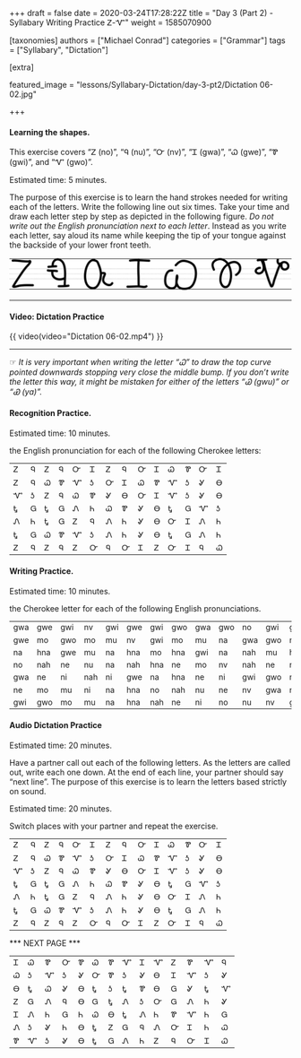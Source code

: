 +++
draft = false
date = 2020-03-24T17:28:22Z
title = "Day 3 (Part 2) - Syllabary Writing Practice Ꮓ-Ꮙ"
weight = 1585070900

[taxonomies]
authors = ["Michael Conrad"]
categories = ["Grammar"]
tags = ["Syllabary", "Dictation"]

[extra]

featured_image = "lessons/Syllabary-Dictation/day-3-pt2/Dictation 06-02.jpg"

+++

#### Learning the shapes.

This exercise covers “Ꮓ (no)”, “Ꮔ (nu)”, “Ꮕ (nv)”, “Ꮖ (gwa)”, “Ꮗ (gwe)”,
“Ꮘ (gwi)”, and “Ꮙ (gwo)”.

Estimated time: 5 minutes.
<!-- more -->
The purpose of this exercise is to learn the hand strokes needed for
writing each of the letters. Write the following line out six times.
Take your time and draw each letter step by step as depicted in the
following figure. *Do not write out the English pronunciation next to
each letter*. Instead as you write each letter, say aloud its name while
keeping the tip of your tongue against the backside of your lower front
teeth.

![image](handone%20-%20sample%2006.jpg)

---
#### Video: Dictation Practice

{{ video(video="Dictation 06-02.mp4") }}

---

☞ *It is very important when writing the letter “Ꮗ” to draw the top
curve pointed downwards stopping very close the middle bump. If you
don’t write the letter this way, it might be mistaken for either of the
letters “Ꮚ (gwu)” or “Ꮿ (ya)”.*

#### Recognition Practice.

Estimated time: 10 minutes.

the English pronunciation for each of the following Cherokee letters:

|   |   |   |   |   |   |   |   |   |   |   |   |   |   | 
|---|---|---|---|---|---|---|---|---|---|---|---|---|---| 
| Ꮓ | Ꮔ | Ꮓ | Ꮔ | Ꮕ | Ꮖ | Ꮓ | Ꮔ | Ꮕ | Ꮖ | Ꮗ | Ꮘ | Ꮕ | Ꮖ | 
| Ꮓ | Ꮔ | Ꮗ | Ꮘ | Ꮙ | Ꮌ | Ꮕ | Ꮖ | Ꮗ | Ꮘ | Ꮙ | Ꮌ | Ꮍ | Ꮎ | 
| Ꮙ | Ꮌ | Ꮓ | Ꮔ | Ꮗ | Ꮘ | Ꮍ | Ꮎ | Ꮕ | Ꮖ | Ꮙ | Ꮌ | Ꮍ | Ꮎ | 
| Ꮏ | Ꮐ | Ꮏ | Ꮐ | Ꮑ | Ꮒ | Ꮗ | Ꮘ | Ꮍ | Ꮎ | Ꮏ | Ꮐ | Ꮙ | Ꮌ | 
| Ꮑ | Ꮒ | Ꮏ | Ꮐ | Ꮓ | Ꮔ | Ꮑ | Ꮒ | Ꮍ | Ꮎ | Ꮕ | Ꮖ | Ꮑ | Ꮒ | 
| Ꮏ | Ꮐ | Ꮗ | Ꮘ | Ꮙ | Ꮌ | Ꮑ | Ꮒ | Ꮍ | Ꮎ | Ꮏ | Ꮐ | Ꮑ | Ꮒ | 
| Ꮓ | Ꮔ | Ꮓ | Ꮔ | Ꮓ | Ꮕ | Ꮔ | Ꮕ | Ꮖ | Ꮓ | Ꮕ | Ꮖ | Ꮔ | Ꮗ | 

#### Writing Practice.

Estimated time: 10 minutes.

the Cherokee letter for each of the following English pronunciations.

|     |     |     |     |     |     |     |     |     |     |     |     |     |     | 
|-----|-----|-----|-----|-----|-----|-----|-----|-----|-----|-----|-----|-----|-----| 
| gwa | gwe | gwi | nv  | gwi | gwe | gwi | gwo | gwa | gwo | no  | gwi | gwo | nu  | 
| gwe | mo  | gwo | mo  | mu  | nv  | gwi | mo  | mu  | na  | gwa | gwo | mo  | mu  | 
| na  | hna | gwe | mu  | na  | hna | mo  | hna | gwi | na  | nah | mu  | hna | gwo | 
| no  | nah | ne  | nu  | na  | nah | hna | ne  | mo  | nv  | nah | ne  | ni  | mu  | 
| gwa | ne  | ni  | nah | ni  | gwe | na  | hna | ne  | ni  | gwi | gwo | ni  | nah | 
| ne  | mo  | mu  | ni  | na  | hna | no  | nah | nu  | ne  | nv  | gwa | ni  | gwe | 
| gwi | gwo | mo  | mu  | na  | hna | nah | ne  | ni  | no  | nu  | nv  | gwa | gwe | 

#### Audio Dictation Practice

Estimated time: 20 minutes.

Have a partner call out each of the following letters. As the letters
are called out, write each one down. At the end of each line, your
partner should say “next line”. The purpose of this exercise is to learn
the letters based strictly on sound.

Estimated time: 20 minutes.

Switch places with your partner and repeat the exercise.

|   |   |   |   |   |   |   |   |   |   |   |   |   |   | 
|---|---|---|---|---|---|---|---|---|---|---|---|---|---| 
| Ꮓ | Ꮔ | Ꮓ | Ꮔ | Ꮕ | Ꮖ | Ꮓ | Ꮔ | Ꮕ | Ꮖ | Ꮗ | Ꮘ | Ꮕ | Ꮖ | 
| Ꮓ | Ꮔ | Ꮗ | Ꮘ | Ꮙ | Ꮌ | Ꮕ | Ꮖ | Ꮗ | Ꮘ | Ꮙ | Ꮌ | Ꮍ | Ꮎ | 
| Ꮙ | Ꮌ | Ꮓ | Ꮔ | Ꮗ | Ꮘ | Ꮍ | Ꮎ | Ꮕ | Ꮖ | Ꮙ | Ꮌ | Ꮍ | Ꮎ | 
| Ꮏ | Ꮐ | Ꮏ | Ꮐ | Ꮑ | Ꮒ | Ꮗ | Ꮘ | Ꮍ | Ꮎ | Ꮏ | Ꮐ | Ꮙ | Ꮌ | 
| Ꮑ | Ꮒ | Ꮏ | Ꮐ | Ꮓ | Ꮔ | Ꮑ | Ꮒ | Ꮍ | Ꮎ | Ꮕ | Ꮖ | Ꮑ | Ꮒ | 
| Ꮏ | Ꮐ | Ꮗ | Ꮘ | Ꮙ | Ꮌ | Ꮑ | Ꮒ | Ꮍ | Ꮎ | Ꮏ | Ꮐ | Ꮑ | Ꮒ | 
| Ꮓ | Ꮔ | Ꮓ | Ꮔ | Ꮓ | Ꮕ | Ꮔ | Ꮕ | Ꮖ | Ꮓ | Ꮕ | Ꮖ | Ꮔ | Ꮗ | 

*** NEXT PAGE ***

|   |   |   |   |   |   |   |   |   |   |   |   |   |   | 
|---|---|---|---|---|---|---|---|---|---|---|---|---|---| 
| Ꮖ | Ꮗ | Ꮘ | Ꮕ | Ꮘ | Ꮗ | Ꮘ | Ꮙ | Ꮖ | Ꮙ | Ꮓ | Ꮘ | Ꮙ | Ꮔ | 
| Ꮗ | Ꮌ | Ꮙ | Ꮌ | Ꮍ | Ꮕ | Ꮘ | Ꮌ | Ꮍ | Ꮎ | Ꮖ | Ꮙ | Ꮌ | Ꮍ | 
| Ꮎ | Ꮏ | Ꮗ | Ꮍ | Ꮎ | Ꮏ | Ꮌ | Ꮏ | Ꮘ | Ꮎ | Ꮐ | Ꮍ | Ꮏ | Ꮙ | 
| Ꮓ | Ꮐ | Ꮑ | Ꮔ | Ꮎ | Ꮐ | Ꮏ | Ꮑ | Ꮌ | Ꮕ | Ꮐ | Ꮑ | Ꮒ | Ꮍ | 
| Ꮖ | Ꮑ | Ꮒ | Ꮐ | Ꮒ | Ꮗ | Ꮎ | Ꮏ | Ꮑ | Ꮒ | Ꮘ | Ꮙ | Ꮒ | Ꮐ | 
| Ꮑ | Ꮌ | Ꮍ | Ꮒ | Ꮎ | Ꮏ | Ꮓ | Ꮐ | Ꮔ | Ꮑ | Ꮕ | Ꮖ | Ꮒ | Ꮗ | 
| Ꮘ | Ꮙ | Ꮌ | Ꮍ | Ꮎ | Ꮏ | Ꮐ | Ꮑ | Ꮒ | Ꮓ | Ꮔ | Ꮕ | Ꮖ | Ꮗ |
